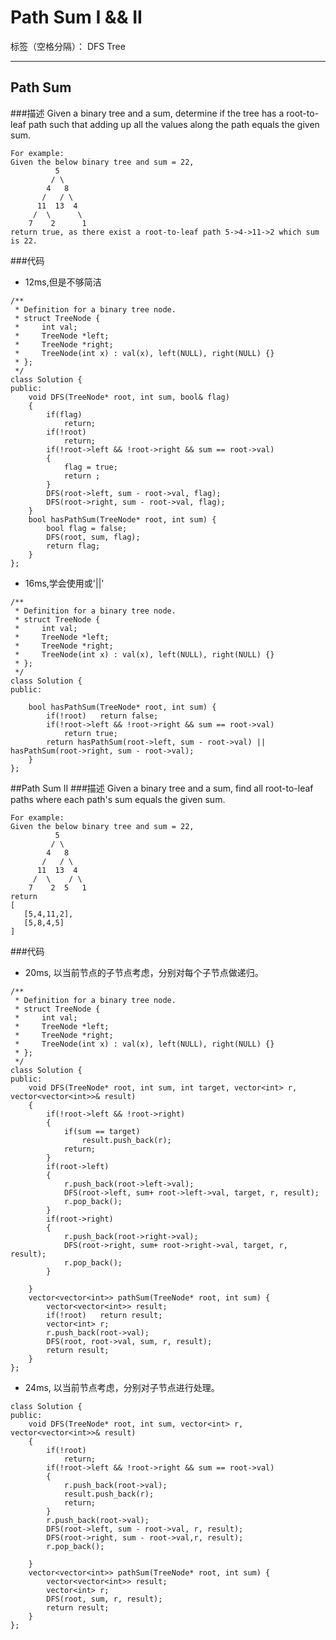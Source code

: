 # Path Sum I && II

标签（空格分隔）： DFS Tree

---

## Path Sum
###描述
    Given a binary tree and a sum, determine if the tree has a root-to-leaf path such that adding up all the values along the path equals the given sum.

    For example:
    Given the below binary tree and sum = 22,
              5
             / \
            4   8
           /   / \
          11  13  4
         /  \      \
        7    2      1
    return true, as there exist a root-to-leaf path 5->4->11->2 which sum is 22.
###代码
* 12ms,但是不够简洁
```
/**
 * Definition for a binary tree node.
 * struct TreeNode {
 *     int val;
 *     TreeNode *left;
 *     TreeNode *right;
 *     TreeNode(int x) : val(x), left(NULL), right(NULL) {}
 * };
 */
class Solution {
public:
    void DFS(TreeNode* root, int sum, bool& flag)
    {
        if(flag)
            return;
        if(!root)
            return;
        if(!root->left && !root->right && sum == root->val)
        {
            flag = true;
            return ;
        }
        DFS(root->left, sum - root->val, flag);
        DFS(root->right, sum - root->val, flag);
    }
    bool hasPathSum(TreeNode* root, int sum) {
        bool flag = false;
        DFS(root, sum, flag);
        return flag;
    }
};
```
* 16ms,学会使用或'||'
```
/**
 * Definition for a binary tree node.
 * struct TreeNode {
 *     int val;
 *     TreeNode *left;
 *     TreeNode *right;
 *     TreeNode(int x) : val(x), left(NULL), right(NULL) {}
 * };
 */
class Solution {
public:

    bool hasPathSum(TreeNode* root, int sum) {
        if(!root)   return false;
        if(!root->left && !root->right && sum == root->val)
            return true;
        return hasPathSum(root->left, sum - root->val) || hasPathSum(root->right, sum - root->val);
    }
};
```
##Path Sum II
###描述
    Given a binary tree and a sum, find all root-to-leaf paths where each path's sum equals the given sum.

    For example:
    Given the below binary tree and sum = 22,
              5
             / \
            4   8
           /   / \
          11  13  4
         /  \    / \
        7    2  5   1
    return
    [
       [5,4,11,2],
       [5,8,4,5]
    ]
###代码
* 20ms, 以当前节点的子节点考虑，分别对每个子节点做递归。
```
/**
 * Definition for a binary tree node.
 * struct TreeNode {
 *     int val;
 *     TreeNode *left;
 *     TreeNode *right;
 *     TreeNode(int x) : val(x), left(NULL), right(NULL) {}
 * };
 */
class Solution {
public:
    void DFS(TreeNode* root, int sum, int target, vector<int> r, vector<vector<int>>& result)
    {
        if(!root->left && !root->right)
        {
            if(sum == target)
                result.push_back(r);
            return;
        }
        if(root->left)
        {
            r.push_back(root->left->val);
            DFS(root->left, sum+ root->left->val, target, r, result);
            r.pop_back();
        }
        if(root->right)
        {
            r.push_back(root->right->val);
            DFS(root->right, sum+ root->right->val, target, r, result);
            r.pop_back();
        }
            
    }
    vector<vector<int>> pathSum(TreeNode* root, int sum) {
        vector<vector<int>> result;
        if(!root)   return result;
        vector<int> r;
        r.push_back(root->val);
        DFS(root, root->val, sum, r, result);
        return result;
    }
};
```
* 24ms, 以当前节点考虑，分别对子节点进行处理。
```
class Solution {
public:
    void DFS(TreeNode* root, int sum, vector<int> r, vector<vector<int>>& result)
    {
        if(!root)
            return;
        if(!root->left && !root->right && sum == root->val)
        {
            r.push_back(root->val);
            result.push_back(r);
            return;
        }
        r.push_back(root->val);
        DFS(root->left, sum - root->val, r, result);
        DFS(root->right, sum - root->val,r, result);
        r.pop_back();
            
    }
    vector<vector<int>> pathSum(TreeNode* root, int sum) {
        vector<vector<int>> result;
        vector<int> r;
        DFS(root, sum, r, result);
        return result;
    }
};
```


